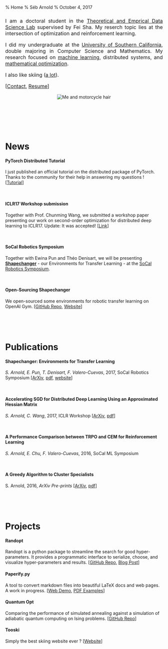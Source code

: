 % Home
% Séb Arnold
% October 4, 2017

<link rel="stylesheet" href="https://bootswatch.com/cosmo/bootstrap.css" />

<div class="container header-margin">
<div class="col-md-10 col-md-offset-0 row" style="margin-top:10px;">
<div class="col-md-7" style="text-align:justify;margin-top:25px;font-size:12pt;">

I am a doctoral student in the [Theoretical and Emprical Data Science Lab](http://www.teds.usc.edu/) supervised by Fei Sha. My reserch topic lies at the intersection of optimization and reinforcement learning.

I did my undergraduate at the [University of Southern California](http://www.usc.edu), double majoring in Computer Science and Mathematics. My research focused on [machine learning](http://valerolab.org/), distributed systems, and [mathematical optimization](http://dornsife.usc.edu/labs/msl/).

I also like skiing ([a lot](http://www.tooski.ch)).

[[Contact](mailto:arnolds@usc.edu), [Resume](./resume.pdf)]


</div>
<div class="col-md-5" style="text-align:center;">
<img src="./images/seb_2017_3.png" style="max-width:250px;height:auto;margin:auto;" alt="Me and motorcycle hair" />
<p><i><small>&nbsp;</small></i></p>
</div>
</div>
</div>


<br />
<br />
<br />

# News

#### PyTorch Distributed Tutorial
I just published an official tutorial on the distributed package of PyTorch. Thanks to the community for their help in answering my questions ! [[Tutorial](http://pytorch.org/tutorials/intermediate/dist_tuto.html)]

<br />

#### ICLR17 Workshop submission
Together with Prof. Chunming Wang, we submitted a workshop paper presenting our work on second-order optimization for distributed deep learning to ICLR17. Update: It was accepted! [[Link](https://openreview.net/forum?id=B1lpelBYl&noteId=B1lpelBYl)]

<br />

#### SoCal Robotics Symposium
Together with Ewina Pun and Théo Denisart, we will be presenting [**Shapechanger**](http://seba-1511.github.io/shapechanger) - our Environments for Transfer Learning - at the [SoCal Robotics Symposium](http://socal-robotics.org/). 

<br />

#### Open-Sourcing Shapechanger
We open-sourced some environments for robotic transfer learning on OpenAI Gym. [[GitHub Repo](https://github.com/seba-1511/shapechanger), [Website](http://seba-1511.github.io/shapechanger)] 


<br />
<br />
<br />

# Publications

#### Shapechanger: Environments for Transfer Learning
*S. Arnold, E. Pun, T. Denisart, F. Valero-Cuevas*, 2017, SoCal Robotics Symposium [[ArXiv](https://arxiv.org/abs/1709.05070), [pdf](https://arxiv.org/pdf/1709.05070), [website](http://seba-1511.github.io/shapechanger)]

<br />

#### Accelerating SGD for Distributed Deep Learning Using an Approximated Hessian Matrix
*S. Arnold, C. Wang*, 2017, ICLR Workshop [[ArXiv](https://arxiv.org/abs/1709.05069), [pdf](https://arxiv.org/pdf/1709.05069)]

<br />

#### A Performance Comparison between TRPO and CEM for Reinforcement Learning
*S. Arnold, E. Chu, F. Valero-Cuevas*, 2016, SoCal ML Symposium

<br />

#### A Greedy Algorithm to Cluster Specialists
S. Arnold, 2016, *ArXiv Pre-prints* [[ArXiv](https://arxiv.org/abs/1609.03666), [pdf](https://arxiv.org/pdf/1609.03666)]


<br />
<br />
<br />

# Projects

#### Randopt
Randopt is a python package to streamline the search for good hyper-parameters. It provides a programmatic interface to serialize, choose, and visualize hyper-parameters and results. [[GitHub Repo](https://github.com/seba-1511/randopt), [Blog Post](https://seba-1511.github.io/randopt/)] 

#### Paperify.py
A tool to convert markdown files into beautiful LaTeX docs and web pages. A work in progress. [[Web Demo](http://seba-1511.github.io/config/), [PDF Examples](https://github.com/seba-1511/config/tree/master/tex_templates/examples)]

#### Quantum Opt
Comparing the performance of simulated annealing against a simulation of adiabatic quantum computing on Ising problems. [[GitHub Repo](https://github.com/seba-1511/quantum_opt)]

#### Tooski
Simply the best skiing website ever ? [[Website](http://www.tooski.ch/)]

